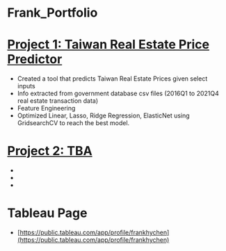 # Frank_Portfolio

# [Project 1: Taiwan Real Estate Price Predictor](https://github.com/fhyc115/tw_real_estate_project)
* Created a tool that predicts Taiwan Real Estate Prices given select inputs
* Info extracted from government database csv files (2016Q1 to 2021Q4 real estate transaction data)
* Feature Engineering
* Optimized Linear, Lasso, Ridge Regression, ElasticNet using GridsearchCV to reach the best model.


# [Project 2: TBA]()
*
*
*

# Tableau Page
* [https://public.tableau.com/app/profile/frankhychen](https://public.tableau.com/app/profile/frankhychen)
